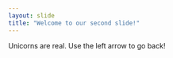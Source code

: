 ```yaml
---
layout: slide
title: "Welcome to our second slide!"
---
```

Unicorns are real.
Use the left arrow to go back!
